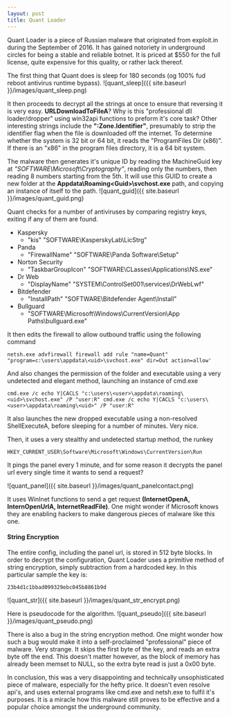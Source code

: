 ```yaml
---
layout: post
title: Quant Loader
---
```


Quant Loader is a piece of Russian malware that originated from exploit.in during the September of 2016. It has gained notoriety in underground circles for being a stable and reliable botnet. It is priced at $550 for the full license, quite expensive for this quality, or rather lack thereof. 

The first thing that Quant does is sleep for 180 seconds (og 100% fud reboot antivirus runtime bypass). 
![quant_sleep]({{ site.baseurl }}/images/quant_sleep.png)
<!--more-->
It then proceeds to decrypt all the strings at once to ensure that reversing it is very easy. **URLDownloadToFileA**? Why is this "professional dll loader/dropper" using win32api functions to preform it's core task? Other interesting strings include the **":Zone.Identifier"**, presumably to strip the identifier flag when the file is downloaded off the internet. To determine whether the system is 32 bit or 64 bit, it reads the "ProgramFiles Dir (x86)". If there is an "x86" in the program files directory, it is a 64 bit system. 

The malware then generates it's unique ID by reading the MachineGuid key at *"SOFTWARE\Microsoft\Cryptography"*, reading only the numbers, then reading 8 numbers starting from the 5th. It will use this GUID to create a new folder at the **Appdata\Roaming\<Guid>\svchost.exe** path, and copying an instance of itself to the path.
![quant_guid]({{ site.baseurl }}/images/quant_guid.png)

Quant checks for a number of antiviruses by comparing registry keys, exiting if any of them are found.

* Kaspersky
  * "kis" "SOFTWARE\KasperskyLab\LicStrg"
* Panda
  * "FirewallName" "SOFTWARE\Panda Software\Setup" 
* Norton Security
  * "TaskbarGroupIcon" "SOFTWARE\CLasses\Applications\NS.exe" 
* Dr Web
  * "DisplayName" "SYSTEM\ControlSet001\services\DrWebLwf"
* Bitdefender
  * "InstallPath" "SOFTWARE\Bitdefender Agent\Install"
* Bullguard
  * "SOFTWARE\Microsoft\Windows\CurrentVersion\App Paths\bullguard.exe"

It then edits the firewall to allow outbound traffic using the following command

`
netsh.exe advfirewall firewall add rule "name=Quant" "program=c:\users\appdata\<uid>\svchost.exe" dir=Out action=allow'
`

And also changes the permission of the folder and executable using a very undetected and elegant method, launching an instance of cmd.exe

`cmd.exe /c echo Y|CACLS "c:\users\<user>\appdata\roaming\<uid>\svchost.exe" /P "user:R"
cmd.exe /c echo Y|CACLS "c:\users\<user>\appdata\roaming\<uid>" /P "user:R"`


It also launches the new dropped executable using a non-resolved ShellExecuteA, before sleeping for a number of minutes. Very nice.

Then, it uses a very stealthy and undetected startup method, the runkey

`
HKEY_CURRENT_USER\Software\Microsoft\Windows\CurrentVersion\Run
`

It pings the panel every 1 minute, and for some reason it decrypts the panel url every single time it wants to send a request? 

![quant_panel]({{ site.baseurl }}/images/quant_panelcontact.png)

It uses WinInet functions to send a get request **(InternetOpenA, InternOpenUrlA, InternetReadFile)**. One might wonder if Microsoft knows they are enabling hackers to make dangerous pieces of malware like this one. 

#### String Encryption

The entire config, including the panel url, is stored in 512 byte blocks. In order to decrypt the configuration, Quant Loader uses a primitive method of string encryption, simply subtraction from a hardcoded key.
In this particular sample the key is:

`
23b4d1c1bbad099329ebc045b8861b9d
`

![quant_str]({{ site.baseurl }}/images/quant_str_encrypt.png)

Here is pseudocode for the algorithm. 
![quant_pseudo]({{ site.baseurl }}/images/quant_pseudo.png)

There is also a bug in the string encryption method. One might wonder how such a bug would make it into a self-proclaimed "professional" piece of malware. Very strange. It skips the first byte of the key, and reads an extra byte off the end. This doesn't matter however, as the block of memory has already been memset to NULL, so the extra byte read is just a 0x00 byte. 

In conclusion, this was a very disappointing and technically unsophisticated piece of malware, especially for the hefty price. It doesn't even resolve api's, and uses external programs like cmd.exe and netsh.exe to fulfil it's purposes. It is a miracle how this malware still proves to be effective and a popular choice amongst the underground community. 
